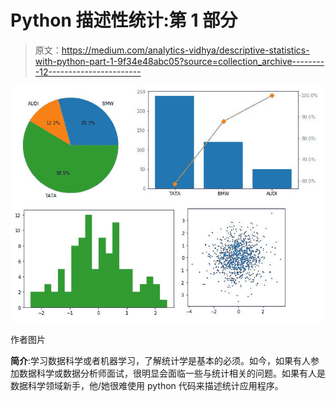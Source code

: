 # Python 描述性统计:第 1 部分

> 原文：<https://medium.com/analytics-vidhya/descriptive-statistics-with-python-part-1-9f34e48abc05?source=collection_archive---------12----------------------->

![](img/0df11569f6d41e29782aa5268baf401f.png)

作者图片

**简介**:学习数据科学或者机器学习，了解统计学是基本的必须。如今，如果有人参加数据科学或数据分析师面试，很明显会面临一些与统计相关的问题。如果有人是数据科学领域新手，他/她很难使用 python 代码来描述统计应用程序。
